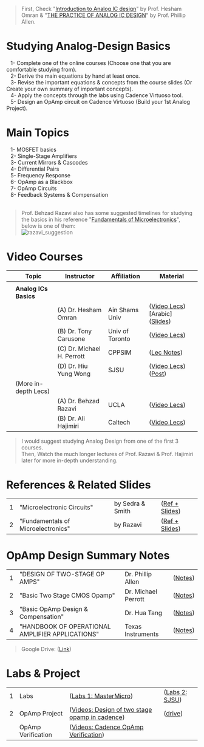 > First, Check "[Introduction to Analog IC design](https://drive.google.com/file/d/1d1gdfgMIvZOywWhfwNaWBI2fNJjF2fAG/view?usp=drive_link)" by Prof. Hesham Omran & "[THE PRACTICE OF ANALOG IC DESIGN](https://drive.google.com/file/d/0B-sYTk-Q69hJSU4wU2g5a1A2d28/view?usp=sharing&resourcekey=0-xnjs6p32SM27tfqlGXIGCg)" by Prof. Phillip Allen.
# Studying Analog-Design Basics
&ensp; 1- Complete one of the online courses (Choose one that you are comfortable studying from).</br>
&ensp; 2- Derive the main equations by hand at least once.</br>
&ensp; 3- Revise the important equations & concepts from the course slides (Or Create your own summary of important concepts).</br>
&ensp; 4- Apply the concepts through the labs using Cadence Virtuoso tool.</br>
&ensp; 5- Design an OpAmp circuit on Cadence Virtuoso (Build your 1st Analog Project).</br>

# Main Topics
&ensp; 1- MOSFET basics </br>
&ensp; 2- Single-Stage Amplifiers </br>
&ensp; 3- Current Mirrors & Cascodes </br>
&ensp; 4- Differential Pairs </br>
&ensp; 5- Frequency Response </br>
&ensp; 6- OpAmp as a Blackbox </br>
&ensp; 7- OpAmp Circuits </br>
&ensp; 8- Feedback Systems & Compensation </br>
</br>
> Prof. Behzad Razavi also has some suggested timelines for studying the basics in his reference "[Fundamentals of Microelectronics](https://drive.google.com/file/d/0B-sYTk-Q69hJM1J0bnJnSHFnV0E/view?usp=share_link&resourcekey=0-c0S7IscnRczcy0-cScpw2A)", </br> below is one of them:</br>
![razavi_suggestion](https://user-images.githubusercontent.com/27668656/226144998-17048cb5-fe2c-41a3-a1f3-320efbb43f04.png)

# Video Courses
| | Topic | Instructor | Affiliation | Material |
|---:|---|---|---|---|
|    |   |   |   |   |
| |**Analog ICs Basics**|  |  |  |
| | |(A) Dr. Hesham Omran        | Ain Shams Univ  |([Video Lecs](https://www.master-micro.com/professional-courses/analog-ic-design))[Arabic] ([Slides](https://drive.google.com/drive/folders/1OWcbg8f48_ilr8jptdFEA3nbNeQyD0Hi))|
| | |(B) Dr. Tony Carusone       | Univ of Toronto | ([Video Lecs](https://www.youtube.com/playlist?list=PLUJOuapA83-QlWbnMJvoyQucGaBlpBF0F))|
| | |(C) Dr. Michael H. Perrott  | CPPSIM          | ([Lec Notes](https://cppsim.com/CircuitLectures/))|
| | |(D) Dr. Hiu Yung Wong       | SJSU            | ([Video Lecs](https://www.youtube.com/playlist?list=PLnK6MrIqGXsLL_IYksrx2ErnCucYRqXjF)) ([Post](https://www.linkedin.com/feed/update/urn:li:activity:7047438085277569024/))|
| |(More in-depth Lecs)|  |  |  |
| | |(A) Dr. Behzad Razavi       | UCLA            |([Video Lecs](https://youtube.com/playlist?list=PLyYrySVqmyVPzvVlPW-TTzHhNWg1J_0LU))|
| | |(B) Dr. Ali Hajimiri        | Caltech         |([Video Lecs](https://youtube.com/playlist?list=PLc7Gz02Znph-c2-ssFpRrzYwbzplXfXUT))|
> I would suggest studying Analog Design from one of the first 3 courses. </br>
  Then, Watch the much longer lectures of Prof. Razavi & Prof. Hajimiri later for more in-depth understanding.

# References & Related Slides
|||||
|---:|---|---|---|
| 1|"Microelectronic Circuits"         |by Sedra & Smith   | ([Ref + Slides](https://drive.google.com/drive/folders/0B-sYTk-Q69hJNm9KcEt1X1ZibjQ?resourcekey=0-b4S6wGCVicRM07cDVEP-hw&usp=share_link))|
| 2|"Fundamentals of Microelectronics" |by Razavi          | ([Ref + Slides](https://drive.google.com/drive/folders/0B-sYTk-Q69hJb3FCZFY3Y0I1U0E?resourcekey=0-Moxu6Zv_P8ndIVCjvre0EQ&usp=share_link))|

# OpAmp Design Summary Notes
|||||
|---:|---|---|---|
| 1|"DESIGN OF TWO-STAGE OP AMPS"| Dr. Phillip Allen   | ([Notes](https://aicdesign.org/wp-content/uploads/2018/08/lecture23-160311.pdf))|
| 2|"Basic Two Stage CMOS Opamp" | Dr. Michael Perrott | ([Notes](https://www.cppsim.com/CircuitLectures/Lecture17.pdf))|
| 3|"Basic OpAmp Design & Compensation" | Dr. Hua Tang | ([Notes](https://www.d.umn.edu/~htang/ECE5211_doc_files/ECE5211_files/Chapter6_part1.pdf))|
| 4|"HANDBOOK OF OPERATIONAL AMPLIFIER APPLICATIONS"| Texas Instruments | ([Notes](https://www.ti.com/lit/an/sboa092b/sboa092b.pdf?ts=1679229361503))|
> Google Drive: ([Link](https://drive.google.com/drive/folders/1ZEQy3DRNkUcqRgiphwvJWkDWMY95FWq5?usp=sharing)) 

# Labs & Project
|||||
|---:|---|---|---|
| 1|Labs          |([Labs 1: MasterMicro](https://drive.google.com/drive/folders/1bVQrHuBM_Zyx9GM0jdYwGqFmFIBjb9Fk))                         |([Labs 2: SJSU](https://drive.google.com/drive/folders/1A4ULiHTrCDisAsUjpNhbsXqIM3358t2o?usp=share_link)) |
| 2|OpAmp Project |([Videos: Design of two stage opamp in cadence](https://www.youtube.com/playlist?list=PLK2eyR1C9gjoBp61ZDvz6Zdd_6Hu7vZTz))| ([drive](https://drive.google.com/drive/folders/0B-sYTk-Q69hJRmdRSk8xTzNNRms?resourcekey=0-dZcX34CkRp2pDYntYtfhFQ&usp=share_link))|
|  |OpAmp Verification |([Videos: Cadence OpAmp Verification](https://youtube.com/playlist?list=PLNc4_VomSgRGJtpa66HTBfYsnqr6opFd7))         | |

